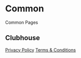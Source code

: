 # Common
Common Pages
## Clubhouse
[Privacy Policy](https://tldr-company.github.io/static-site/common/privacy-policy-clubhouse.md)
[Terms & Conditions](https://tldr-company.github.io/static-site/common/term-conditions-clubhouse.md)